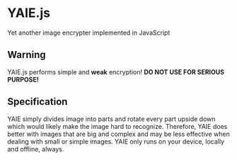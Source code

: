 # YAIE.js
Yet another image encrypter implemented in JavaScript

## Warning
YAIE.js performs simple and **weak** encryption! **DO NOT USE FOR SERIOUS PURPOSE!**

## Specification
YAIE simply divides image into parts and rotate every part upside down which would likely make the image hard to recognize. Therefore, YAIE does better with images that are big and complex and may be less effective when dealing with small or simple images.
YAIE only runs on your device, locally and offline, always.
